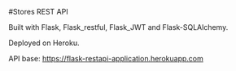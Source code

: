 #Stores REST API

Built with Flask, Flask_restful, Flask_JWT and Flask-SQLAlchemy.

Deployed on Heroku.

API base: https://flask-restapi-application.herokuapp.com
